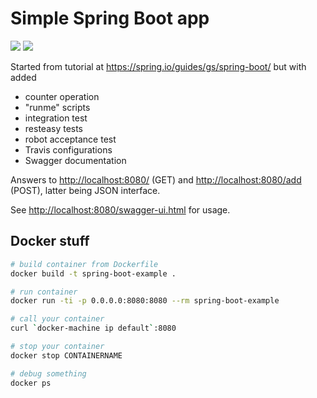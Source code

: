 Simple Spring Boot app
======================

<a href="https://travis-ci.org/eis/spring-boot-example" title="Build Status"><img src="https://api.travis-ci.org/eis/spring-boot-example.svg?branch=master"></a>
<a href="https://coveralls.io/github/eis/spring-boot-example?branch=master" title="Coverage Status"><img src="http://img.shields.io/coveralls/eis/spring-boot-example/master.svg"></a>

Started from tutorial at https://spring.io/guides/gs/spring-boot/ but with added
  - counter operation
  - "runme" scripts
  - integration test
  - resteasy tests
  - robot acceptance test
  - Travis configurations
  - Swagger documentation

Answers to [http://localhost:8080/](http://localhost:8080/) (GET) and
[http://localhost:8080/add](http://localhost:8080/add) (POST), latter being
JSON interface.

See [http://localhost:8080/swagger-ui.html](http://localhost:8080/swagger-ui.html) for usage.

Docker stuff
------------

```bash
# build container from Dockerfile
docker build -t spring-boot-example .

# run container
docker run -ti -p 0.0.0.0:8080:8080 --rm spring-boot-example

# call your container
curl `docker-machine ip default`:8080

# stop your container
docker stop CONTAINERNAME

# debug something
docker ps
```
